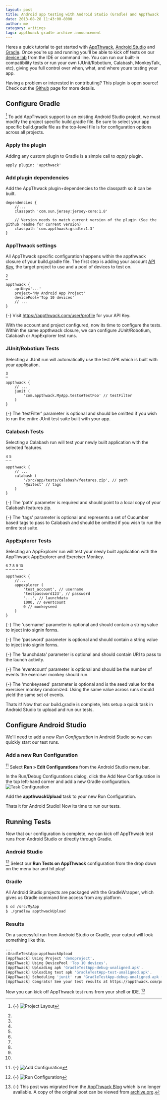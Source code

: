 ```yaml
---
layout: post
title: Android app testing with Android Studio (Gradle) and AppThwack
date: 2013-08-28 11:43:00-8000
author: me
category: writings
tags: appthwack gradle archive announcement
---
```


Heres a quick tutorial to get started with [AppThwack](http://web.archive.org/web/20140717021901/https://appthwack.com),
[Android Studio](https://developer.android.com/studio/index.html) and [Gradle](https://gradle.org/).
Once you're up and running you'll be able to kick off tests on our [device lab](http://web.archive.org/web/20140717021901/https://appthwack.com/devicelab)
from the IDE or command line.
You can run our built-in compatibility tests or run your own (JUnit/Robotium, Calabash, MonkeyTalk, etc),
giving you full control over when, what, and where youre testing your app.

Having a problem or interested in contributing? This plugin is open source! Check out the
[Github](http://web.archive.org/web/20140717021901/https://github.com/appthwack/gradle-plugin) page for more details.

## Configure Gradle

[^project-layout] To add AppThwack support to an existing Android Studio project, we must modify the project specific build.gradle file.
Be sure to select your app specific build.gradle file as the top-level file is for configuration options across all projects.

[^project-layout]: {-}
   ![Project Layout](/assets/images/posts/gradle-appthwack-project-layout.png)

### Apply the plugin

Adding any custom plugin to Gradle is a simple call to *apply* plugin.

```
apply plugin: 'appthwack'
```

### Add plugin dependencies

Add the AppThwack plugin+dependencies to the classpath so it can be built.

```
dependencies {
    //...
    classpath 'com.sun.jersey:jersey-core:1.8'

    // Version needs to match current version of the plugin (See the github readme for current version)
    classpath 'com.appthwack:gradle:1.3'
}
```

### AppThwack settings

All AppThwack specific configuration happens within the appthwack closure of your build.gradle file.
The first step is adding your account [API Key](http://web.archive.org/web/20140717021901/https://appthwack.com/user/profile),
the target project to use and a pool of devices to test on.

[^api-key]
```
appthwack {
    apiKey='...'
    project='My Android App Project'
    devicePool='Top 10 devices'
    // ...
}
```
[^api-key]:
  {-} Visit <a href="https://appthwack.com/user/profile">https://appthwack.com/user/profile</a> for your API Key.

With the account and project configured, now its time to configure the tests.
Within the same appthwack closure, we can configure JUnit/Robotium, Calabash or AppExplorer test runs.

### JUnit/Robotium Tests

Selecting a JUnit run will automatically use the test APK which is built with your application.

[^test-filter]
```
appthwack {
    // ...
    junit (
        'com.appthwack.MyApp.tests#TestFoo' // testFilter
    )
}
```
[^test-filter]:
  {-} The 'testFilter' parameter is optional and should be omitted if you wish to run the entire JUnit test suite built with your app.

### Calabash Tests

Selecting a Calabash run will test your newly built application with the selected features.

[^calabash-path]
[^calabash-tags]
```
appthwack {
    // ...
    calabash (
        '/src/app/tests/calabash/features.zip', // path
        '@uitest' // tags
    )
}
```
[^calabash-path]:
  {-} The 'path' parameter is required and should point to a local copy of your Calabash features zip.
[^calabash-tags]:
  {-} The 'tags' parameter is optional and represents a set of Cucumber based tags to pass to Calabash and should be omitted if you wish to run the entire test suite.

### AppExplorer Tests

Selecting an AppExplorer run will test your newly built application with the AppThwack AppExplorer and Exerciser Monkey.

[^explorer-username]
[^explorer-username]
[^explorer-launchdata]
[^explorer-eventcount]
[^explorer-monkeyseed]
```
appthwack {
    //...
    appexplorer (
        'test_account', // username
        'testpassword123', // password
        '...', // launchdata
        1000, // eventcount
        0 // monkeyseed
    )
}
```
[^explorer-username]:
  {-} The 'username' parameter is optional and should contain a string value to inject into signin forms.
[^explorer-password]:
  {-} The 'password' parameter is optional and should contain a string value to inject into signin forms.
[^explorer-launchdata]:
  {-} The 'launchdata' parameter is optional and should contain URI to pass to the launch activity.
[^explorer-eventcount]:
  {-} The 'eventcount' parameter is optional and should be the number of events the exerciser monkey should run.
[^explorer-monkeyseed]:
  {-} The 'monkeyseed' parameter is optional and is the seed value for the exerciser monkey randomized. Using the same value across runs should yield the same set of events.

Thats it! Now that our build.gradle is complete, lets setup a quick task in Android Studio to upload and run our tests.

## Configure Android Studio

We'll need to add a new *Run Configuration* in Android Studio so we can quickly start our test runs.

### Add a new Run Configuration

[^add-configuration] Select **Run > Edit Configurations** from the Android Studio menu bar.

[^add-configuration]: {-}
  ![Add Configuration](/assets/images/posts/gradle-appthwack-task.png)

In the Run/Debug Configurations dialog, click the Add New Configuration in the top left-hand corner and add a new Gradle configuration.
![Task Configuration](/assets/images/posts/gradle-appthwack-task-config.png)

Add the **appthwackUpload** task to your new Run Configuration.

Thats it for Android Studio! Now its time to run our tests.

## Running Tests

Now that our configuration is complete, we can kick off AppThwack test runs from Android Studio or directly through Gradle.

### Android Studio

[^run-configuration] Select our **Run Tests on AppThwack** configuration from the drop down on the menu bar and hit play!

[^run-configuration]: {-}
  ![Run Configuration](/assets/images/posts/gradle-appthwack-run-configuration.png)

### Gradle

All Android Studio projects are packaged with the GradleWrapper, which gives us Gradle command line access from any platform.

```bash
$ cd /src/MyApp
$ ./gradlew appthwackUpload
```

### Results

On a successful run from Android Studio or Gradle, your output will look something like this.

```bash
...
:GradleTestApp:appthwackUpload
[AppThwack] Using Project 'demoproject'.
[AppThwack] Using DevicePool 'Top 10 devices'.
[AppThwack] Uploading apk 'GradleTestApp-debug-unaligned.apk'.
[AppThwack] Uploading test apk 'GradleTestApp-test-unaligned.apk'.
[AppThwack] Scheduling 'junit' run 'GradleTestApp-debug-unaligned.apk (Gradle)'.
[AppThwack] Congrats! See your test results at https://appthwack.com/project/demoproject/run/24219.
```

Now you can kick off AppThwack test runs from your shell or IDE. [^archived]

[^archived]: {-}
  This post was migrated from the [AppThwack Blog](https://blog.appthwack.com) which is no longer available.
  A copy of the original post can be viewed from [archive.org](http://web.archive.org/web/20140717021901/http://blog.appthwack.com/android-app-testing-android-studio-gradle/).
